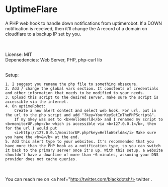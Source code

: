 UptimeFlare
==============

A PHP web hook to handle down notifications from uptimerobot. If a DOWN notification is received, then it'll change the A record of a domain on cloudflare to a backup IP set by you.

<br><br>
License: MIT<br>
Depenedencies: Web Server, PHP, php-curl lib
<br><br>

Setup:

	1. I suggest you rename the php file to something obsecure.
	2. Add / change the global vars section. It constents of credentials and other information that needs to be modified to your needs.
	3. Upload this script to the desired server, make sure the script is accessible via the internet.
	4. On uptimeRobot:
		Create a new alert contect and select web hook. For url, put in the url to the php script and add "?key=YourKeySetInThePHPScript&". 
		If my $key was set to <b>HelloWorld</b> and I renamed my script to <b>monitorUP.php</b> which is accessible via <b>127.0.0.1</b>, then for the url I would put
		<i>http://127.0.0.1/monitorUP.php?key=HelloWorld&</i> Make sure you have the <b>&</b> at the end.
	5. Add this alert type to your websites. It's recommended that you have more than the PHP hook as a notification type, so you can switch it back to the primary server once it's up. With this setup, a website shouldn't have a downtime of more than ~6 minutes, assuming your DNS provider does not cache queries.
<br><br>
You can reach me on <a href="http://twitter.com/blackdotsh/> twitter </a>.
